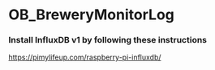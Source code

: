 # OB_BreweryMonitorLog

### Install InfluxDB v1 by following these instructions
https://pimylifeup.com/raspberry-pi-influxdb/
